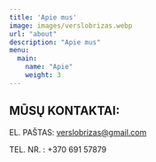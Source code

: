 ```yaml
---
title: 'Apie mus'
image: images/verslobrizas.webp
url: "about"
description: "Apie mus"
menu:
  main:
    name: "Apie"
    weight: 3
---
```



## MŪSŲ KONTAKTAI:

EL. PAŠTAS: verslobrizas@gmail.com

TEL. NR. : +370 691 57879



